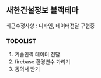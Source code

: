 ##  새한건설정보 블랙테마
최근수정사항 : 디자인, 데이터전달 구현중
### TODOLIST
1. 기술인력 데이터 전달
4. firebase 환경변수 가리기
5. 동의서 받기


